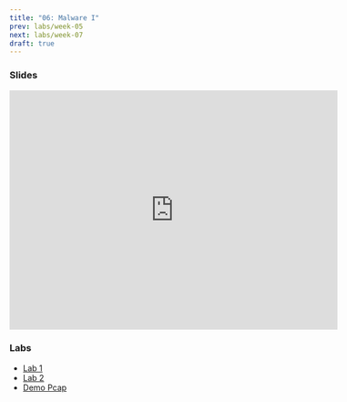 ```yaml
---
title: "06: Malware I"
prev: labs/week-05
next: labs/week-07
draft: true
---
```


### Slides

<iframe src="https://slides.com/chasekanipe/todo" width="576" height="420" title="Week 6" scrolling="no" frameborder="0" webkitallowfullscreen mozallowfullscreen allowfullscreen></iframe>

### Labs

- [Lab 1](lab-1/)
- [Lab 2](lab-2/)
- [Demo Pcap](http_with_jpeg.pcap)
